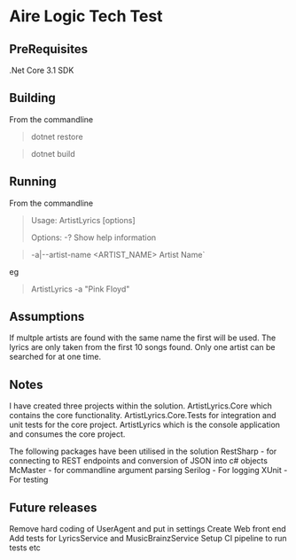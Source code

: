 # Aire Logic Tech Test

## PreRequisites
.Net Core 3.1 SDK

## Building
From the commandline

> dotnet restore

> dotnet build 


## Running
From the commandline

> Usage: ArtistLyrics [options]
>
> Options:
>   -?                              Show help information

>   -a|--artist-name <ARTIST_NAME>  Artist Name`

eg 

> ArtistLyrics -a "Pink Floyd"

## Assumptions

If multple artists are found with the same name the first will be used.
The lyrics are only taken from the first 10 songs found. Only one artist can be searched for at one time.

## Notes

I have created three projects within the solution.
ArtistLyrics.Core which contains the core functionality.
ArtistLyrics.Core.Tests for integration and unit tests for the core project.
ArtistLyrics which is the console application and consumes the core project.

The following packages have been utilised in the solution
RestSharp - for connecting to REST endpoints and conversion of JSON into c# objects
McMaster - for commandline argument parsing 
Serilog - For logging
XUnit - For testing

## Future releases
Remove hard coding of UserAgent and put in settings
Create Web front end
Add tests for LyricsService and MusicBrainzService
Setup CI pipeline to run tests etc
